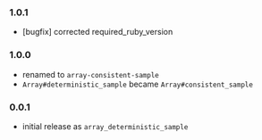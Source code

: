 ### 1.0.1

* [bugfix] corrected required_ruby_version

### 1.0.0

* renamed to `array-consistent-sample`
* `Array#deterministic_sample` became `Array#consistent_sample`

### 0.0.1

* initial release as `array_deterministic_sample`
